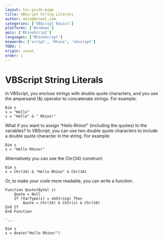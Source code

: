 ```yaml
---
layout: toc-guide-page
title: VBScript String Literals
author: dale@mcneel.com
categories: ['VBScript Basics']
platforms: ['Windows']
apis: ['RhinoScript']
languages: ['RhinoScript']
keywords: ['script', 'Rhino', 'vbscript']
TODO: 1
origin: unset
order: 1
---
```


# VBScript String Literals

In VBScript, you enclose strings with double quote characters, and you use the ampersand (&) operator to concatenate strings. For example:

	Dim s
	s = "Hello"
	s = "Hello" & " Rhino!"

What if you want to assign “Hello Rhino!” (including the quotes) to the variables? In VBScript, you can use two double quote characters to include a double quote character in the string. For example:

	Dim s
	s = "Hello Rhino!"

Alternatively you can use the Chr(34) construct:

	Dim s
	s = Chr(34) & "Hello Rhino" & Chr(34)

Or, to make your code more readable, you can write a function.

	Function Quote(ByVal s)
		Quote = Null
		If (VarType(s) = vbString) Then
			Quote = Chr(34) & CStr(s) & Chr(34)
	End If
	End Function

	'...

	Dim s
	s = Quote("Hello Rhino!")
